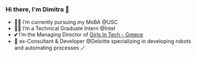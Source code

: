 ### Hi there, I'm Dimitra 👋

- 👩‍🎓 I’m currently pursuing my MsBA @USC
- 👩‍💻 I’m a Technical Graduate Intern @Intel
- 💕 I’m the Managing Director of [Girls In Tech - Greece](https://greece.girlsintech.org/)
- 🤖 ex-Consultant & Developer @Deloitte specializing in developing robots and automating processes 🪄


<!--
**dimitrachrl/dimitrachrl** is a ✨ _special_ ✨ repository because its `README.md` (this file) appears on your GitHub profile.

Here are some ideas to get you started:

- 🔭 I’m currently working on ...
- 🌱 I’m currently learning ...
- 👯 I’m looking to collaborate on ...
- 🤔 I’m looking for help with ...
- 💬 Ask me about ...
- 📫 How to reach me: ...
- 😄 Pronouns: ...
- ⚡ Fun fact: ...
-->
